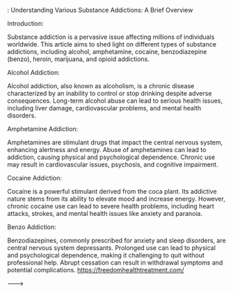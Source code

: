 : Understanding Various Substance Addictions: A Brief Overview

Introduction:

Substance addiction is a pervasive issue affecting millions of individuals worldwide. This article aims to shed light on different types of substance addictions, including alcohol, amphetamine, cocaine, benzodiazepine (benzo), heroin, marijuana, and opioid addictions.

Alcohol Addiction:

Alcohol addiction, also known as alcoholism, is a chronic disease characterized by an inability to control or stop drinking despite adverse consequences. Long-term alcohol abuse can lead to serious health issues, including liver damage, cardiovascular problems, and mental health disorders.

Amphetamine Addiction:

Amphetamines are stimulant drugs that impact the central nervous system, enhancing alertness and energy. Abuse of amphetamines can lead to addiction, causing physical and psychological dependence. Chronic use may result in cardiovascular issues, psychosis, and cognitive impairment.

Cocaine Addiction:

Cocaine is a powerful stimulant derived from the coca plant. Its addictive nature stems from its ability to elevate mood and increase energy. However, chronic cocaine use can lead to severe health problems, including heart attacks, strokes, and mental health issues like anxiety and paranoia.

Benzo Addiction:

Benzodiazepines, commonly prescribed for anxiety and sleep disorders, are central nervous system depressants. Prolonged use can lead to physical and psychological dependence, making it challenging to quit without professional help. Abrupt cessation can result in withdrawal symptoms and potential complications. https://freedomhealthtreatment.com/

--->
